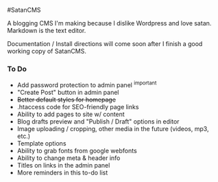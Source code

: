 #SatanCMS

A blogging CMS I'm making because I dislike Wordpress and love satan. Markdown is the text editor.

Documentation / Install directions will come soon after I finish a good working copy of SatanCMS.

### To Do

- Add password protection to admin panel <sup>important</sup>
- "Create Post" button in admin panel
- ~~Better default styles for homepage~~
- .htaccess code for SEO-friendly page links
- Ability to add pages to site w/ content
- Blog drafts preview and "Publish / Draft" options in editor
- Image uploading / cropping, other media in the future (videos, mp3, etc.)
- Template options
- Ability to grab fonts from google webfonts
- Ability to change meta & header info
- Titles on links in the admin panel
- More reminders in this to-do list